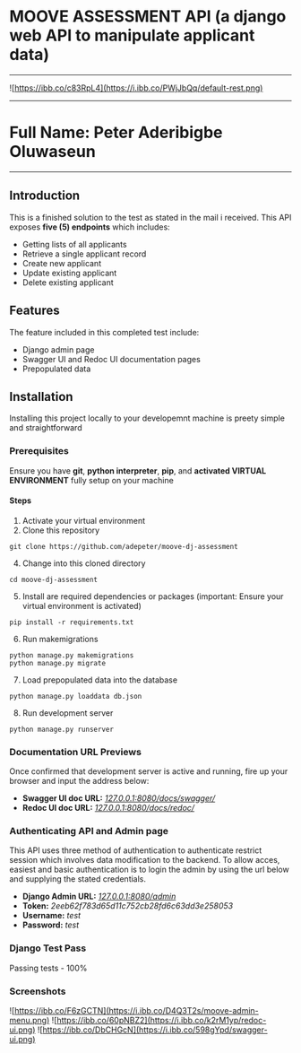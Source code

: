 # MOOVE ASSESSMENT API (a django web API to manipulate applicant data)

<hr/>

![https://ibb.co/c83RpL4](https://i.ibb.co/PWjJbQq/default-rest.png)

<hr/>

# Full Name: Peter Aderibigbe Oluwaseun

<hr/>

## Introduction

This is a finished solution to the test as stated in the mail i received. This API exposes **five (5) endpoints** which
includes:

- Getting lists of all applicants
- Retrieve a single applicant record
- Create new applicant
- Update existing applicant
- Delete existing applicant

## Features

The feature included in this completed test include:

- Django admin page
- Swagger UI and Redoc UI documentation pages
- Prepopulated data

## Installation

Installing this project locally to your developemnt machine is preety simple and straightforward

### Prerequisites

Ensure you have **git**, **python interpreter**, **pip**, and **activated VIRTUAL ENVIRONMENT** fully setup on your
machine

#### Steps

1. Activate your virtual environment
2. Clone this repository

```
git clone https://github.com/adepeter/moove-dj-assessment
```

4. Change into this cloned directory

```
cd moove-dj-assessment
```

5. Install are required dependencies or packages (important: Ensure your virtual environment is activated)

```
pip install -r requirements.txt
```

6. Run makemigrations

```
python manage.py makemigrations
python manage.py migrate
```

7. Load prepopulated data into the database

````
python manage.py loaddata db.json
````

8. Run development server

````
python manage.py runserver
````

### Documentation URL Previews

Once confirmed that development server is active and running, fire up your browser and input the address below:

* **Swagger UI doc URL:** _[127.0.0.1:8080/docs/swagger/](https://127.0.0.1:8000/docs/swagger/)_
* **Redoc UI doc URL:** _[127.0.0.1:8080/docs/redoc/](https://127.0.0.1:8000/docs/redoc/)_

### Authenticating API and Admin page

This API uses three method of authentication to authenticate restrict session which involves data modification to the
backend. To allow acces, easiest and basic authentication is to login the admin by using the url below and supplying the
stated credentials.

* **Django Admin URL:** _[127.0.0.1:8080/admin](https://127.0.0.1:8000/admin)_
* **Token:** _2eeb62f783d65d11c752cb28fd6c63dd3e258053_
* **Username:** *test*
* **Password:** *test*

### Django Test Pass

Passing tests - 100%

### Screenshots

![https://ibb.co/F6zGCTN](https://i.ibb.co/D4Q3T2s/moove-admin-menu.png)
![https://ibb.co/60pNBZ2](https://i.ibb.co/k2rM1yp/redoc-ui.png)
![https://ibb.co/DbCHGcN](https://i.ibb.co/598gYpd/swagger-ui.png)
